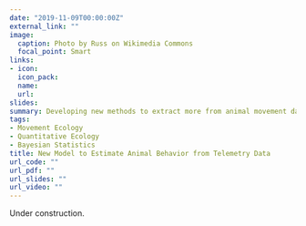 ```yaml
---
date: "2019-11-09T00:00:00Z"
external_link: ""
image:
  caption: Photo by Russ on Wikimedia Commons
  focal_point: Smart
links:
- icon: 
  icon_pack: 
  name: 
  url: 
slides: 
summary: Developing new methods to extract more from animal movement data.
tags:
- Movement Ecology
- Quantitative Ecology
- Bayesian Statistics
title: New Model to Estimate Animal Behavior from Telemetry Data
url_code: ""
url_pdf: ""
url_slides: ""
url_video: ""
---
```


Under construction.